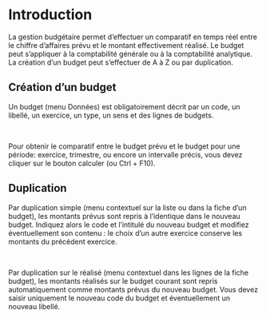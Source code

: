 # Introduction


La gestion budgétaire permet d’effectuer un comparatif en temps réel 
 entre le chiffre d’affaires prévu et le montant effectivement réalisé. 
 Le budget peut s’appliquer à la comptabilité générale ou à la comptabilité 
 analytique. La création d’un budget peut s’effectuer de A à Z ou par duplication.


## Création d’un budget


Un budget (menu Données) est obligatoirement décrit par un code, un 
 libellé, un exercice, un type, un sens et des lignes de budgets.


 


Pour obtenir le comparatif entre le budget prévu et le budget pour une 
 période: exercice, trimestre, ou encore un intervalle précis, vous devez 
 cliquer sur le bouton calculer (ou Ctrl + F10).


## Duplication


Par duplication simple (menu contextuel sur la liste ou dans la fiche 
 d’un budget), les montants prévus sont repris à l’identique dans le nouveau 
 budget. Indiquez alors le code et l’intitulé du nouveau budget et modifiez 
 éventuellement son contenu : le choix d’un autre exercice conserve les 
 montants du précédent exercice.


 


Par duplication sur le réalisé (menu contextuel 
 dans les lignes de la fiche budget), les montants réalisés sur le budget 
 courant sont repris automatiquement comme montants prévus du nouveau budget. 
 Vous devez saisir uniquement le nouveau code du budget et éventuellement 
 un nouveau libellé.


